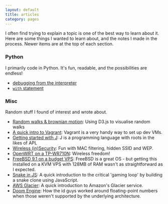 ```yaml
---
layout: default
title: articles
category: pages
---
```


I often find trying to explain a topic is one of the best way to learn about it. Here are some things I wanted to learn about, and the notes I made in the process. Newer items are at the top of each section.

### Python ###

I primarily code in Python. It's fun, readable, and the possibilities are endless!

*   [debugging from the interpreter](code_python-debug.html)
*   [`with` statement](code_python-with.html)

### Misc ###

Random stuff I found of interest and wrote about.

*   [Random walks & brownian motion](misc_brownian-motion.html):
    Using D3.js to visualise random walks
*   [A quick intro to Vagrant](misc_vagrant-intro.html):
    Vagrant is a very handy way to set up dev VMs.
*   [Getting started with J](code_j-intro.html):
    J is a programming language with roots in the likes of APL
*   [Wireless (in)Security](misc_wireless_insecurity.html):
    Fun with MAC filtering, hidden SSID and WEP.
*   [OpenWRT on a TP-WR710N](misc_openwrt-wr710n.html):
    Wireless freedom!
*   [FreeBSD 9.1 on a budget VPS](misc_freebsd-vm128.html):
    FreeBSD is a great OS - but getting this installed on a KVM VPS with 128MB of RAM wasn't as straightforward as I expected.
*   [Snake in JS](gaming_snake.html):
    A quick introduction to the critical 'gaming loop' by building a snake clone using JavaScript.
*   [AWS Glacier](proj_aws-glacier.html):
    A quick introduction to Amazon's Glacier service.
*   [Doom Engine](code_doom-engine.html):
    How the id guys worked around floating-point numbers when those weren't supported by the underlying architecture.

<!-- this needs further editing and should probably live in the misc section!

### Non-technical ###

*   [Singapore vs United Kingdom](misc_sg_vs_uk.html):
    I relocated to Singapore from the UK. How certain things (banking/mobile/transport/...) differ.
*   [Languages](lang_all.html):
    Not the programming kind.
*   [Fitness events](misc_fitness-events.html):
    Fitness events I participated in, with some tips for people thinking of joining up.
*   [FX Forward](finance_fx-forward.html):
    Because a colleague asked me and I couldn't give a satisfying answer. Though I'm not sure that one is satisfying either!
-->
